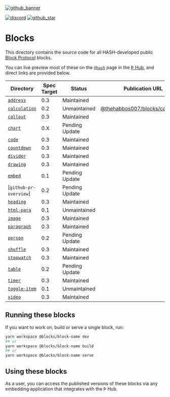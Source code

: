 [github_banner]: https://hash.dev/?utm_medium=organic&utm_source=github_readme_hash-repo_blocks
[github_star]: https://github.com/hashintel/hash/tree/main/blocks#
[discord]: https://hash.ai/discord?utm_medium=organic&utm_source=github_readme_hash-repo_blocks
[`address`]: address
[`calculation`]: calculation
[`callout`]: callout
[`chart`]: chart
[`code`]: code
[`countdown`]: countdown
[`divider`]: divider
[`drawing`]: drawing
[`embed`]: embed
[`heading`]: heading
[`html-para`]: html-para
[`image`]: image
[`paragraph`]: paragraph
[`person`]: person
[`shuffle`]: shuffle
[`stopwatch`]: stopwatch
[`table`]: table
[`timer`]: timer
[`toggle-item`]: toggle-item
[`video`]: video

[![github_banner](https://hash.ai/cdn-cgi/imagedelivery/EipKtqu98OotgfhvKf6Eew/5a38c5f3-6474-4b6c-71e6-ecf01914f000/github)][github_banner]

[![discord](https://img.shields.io/discord/840573247803097118)][discord] [![github_star](https://img.shields.io/github/stars/hashintel/hash?label=Star%20on%20GitHub&style=social)][github_star]

# Blocks

This directory contains the source code for all HASH-developed public [Block Protocol](https://blockprotocol.org/) blocks.

You can live preview most of these on the [`@hash`](https://blockprotocol.org/@hash/blocks) page in the [Þ Hub](https://blockprotocol.org/hub), and direct links are provided below.

| Directory              | Spec Target | Status         | Publication URL                                                                                | Description |
| ---------------------- | ----------- | -------------- | ---------------------------------------------------------------------------------------------- | ----------- |
| [`address`]            | 0.3         | Maintained     |                                                                                                |             |
| [`calculation`]        | 0.2         | Unmaintained   | [@thehabbos007/blocks/calculation](https://blockprotocol.org/@thehabbos007/blocks/calculation) |             |
| [`callout`]            | 0.3         | Maintained     |                                                                                                |             |
| [`chart`]              | 0.X         | Pending Update |                                                                                                |             |
| [`code`]               | 0.3         | Maintained     |                                                                                                |             |
| [`countdown`]          | 0.3         | Maintained     |                                                                                                |             |
| [`divider`]            | 0.3         | Maintained     |                                                                                                |             |
| [`drawing`]            | 0.3         | Maintained     |                                                                                                |             |
| [`embed`]              | 0.1         | Pending Update |                                                                                                |             |
| [`github-pr-overview`] | 0.2         | Pending Update |                                                                                                |             |
| [`heading`]            | 0.3         | Maintained     |                                                                                                |             |
| [`html-para`]          | 0.1         | Unmaintained   |                                                                                                |             |
| [`image`]              | 0.3         | Maintained     |                                                                                                |             |
| [`paragraph`]          | 0.3         | Maintained     |                                                                                                |             |
| [`person`]             | 0.2         | Pending Update |                                                                                                |             |
| [`shuffle`]            | 0.3         | Maintained     |                                                                                                |             |
| [`stopwatch`]          | 0.3         | Maintained     |                                                                                                |             |
| [`table`]              | 0.2         | Pending Update |                                                                                                |             |
| [`timer`]              | 0.3         | Maintained     |                                                                                                |             |
| [`toggle-item`]        | 0.1         | Unmaintained   |                                                                                                |             |
| [`video`]              | 0.3         | Maintained     |                                                                                                |             |

## Running these blocks

If you want to work on, build or serve a single block, run:

```sh
yarn workspace @blocks/block-name dev
## or
yarn workspace @blocks/block-name build
## or
yarn workspace @blocks/block-name serve
```

## Using these blocks

As a user, you can access the published versions of these blocks via any embedding application that integrates with the Þ Hub.
